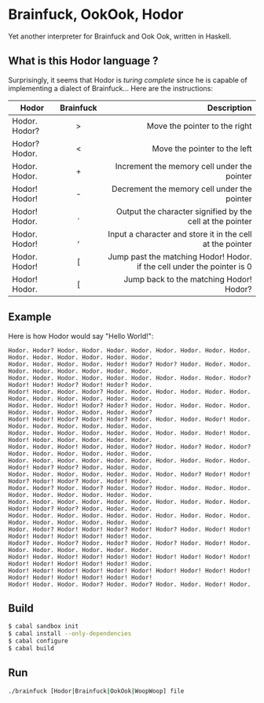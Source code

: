 # Brainfuck, OokOok, Hodor

Yet another interpreter for Brainfuck and Ook Ook, written in Haskell.

## What is this Hodor language ?

Surprisingly, it seems that Hodor is *turing complete* since he is capable of implementing a dialect of Brainfuck...
Here are the instructions:

| Hodor         | Brainfuck | Description                                                             |
| ------------- |:---------:| -----------------------------------------------------------------------:|
| Hodor. Hodor? | >         | Move the pointer to the right                                           |
| Hodor? Hodor. | <         | Move the pointer to the left                                            |
| Hodor. Hodor. | +         | Increment the memory cell under the pointer                             |
| Hodor! Hodor! | -         | Decrement the memory cell under the pointer                             |
| Hodor! Hodor. | .         | Output the character signified by the cell at the pointer               |
| Hodor. Hodor! | ,         | Input a character and store it in the cell at the pointer               |
| Hodor. Hodor! | [         | Jump past the matching Hodor! Hodor. if the cell under the pointer is 0 |
| Hodor! Hodor. | [         | Jump back to the matching Hodor! Hodor?                                 |

## Example

Here is how Hodor would say "Hello World!":
```
Hodor. Hodor? Hodor. Hodor. Hodor. Hodor. Hodor. Hodor. Hodor. Hodor. Hodor. Hodor. Hodor. Hodor. Hodor. Hodor.
Hodor. Hodor. Hodor. Hodor. Hodor! Hodor? Hodor? Hodor. Hodor. Hodor. Hodor. Hodor. Hodor. Hodor. Hodor. Hodor.
Hodor. Hodor. Hodor. Hodor. Hodor. Hodor. Hodor. Hodor. Hodor. Hodor? Hodor! Hodor! Hodor? Hodor! Hodor? Hodor.
Hodor! Hodor. Hodor. Hodor? Hodor. Hodor. Hodor. Hodor. Hodor. Hodor. Hodor. Hodor. Hodor. Hodor. Hodor. Hodor.
Hodor. Hodor. Hodor! Hodor? Hodor? Hodor. Hodor. Hodor. Hodor. Hodor. Hodor. Hodor. Hodor. Hodor. Hodor. Hodor?
Hodor! Hodor! Hodor? Hodor! Hodor? Hodor. Hodor. Hodor. Hodor! Hodor. Hodor. Hodor. Hodor. Hodor. Hodor. Hodor.
Hodor. Hodor. Hodor. Hodor. Hodor. Hodor. Hodor. Hodor. Hodor! Hodor. Hodor! Hodor. Hodor. Hodor. Hodor. Hodor.
Hodor. Hodor. Hodor! Hodor. Hodor. Hodor? Hodor. Hodor? Hodor. Hodor? Hodor. Hodor. Hodor. Hodor. Hodor. Hodor.
Hodor. Hodor. Hodor. Hodor. Hodor. Hodor. Hodor. Hodor. Hodor. Hodor. Hodor! Hodor? Hodor? Hodor. Hodor. Hodor.
Hodor. Hodor. Hodor. Hodor. Hodor. Hodor. Hodor. Hodor? Hodor! Hodor! Hodor? Hodor! Hodor? Hodor. Hodor! Hodor.
Hodor. Hodor? Hodor. Hodor? Hodor. Hodor? Hodor. Hodor. Hodor. Hodor. Hodor. Hodor. Hodor. Hodor. Hodor. Hodor.
Hodor. Hodor. Hodor. Hodor. Hodor. Hodor. Hodor. Hodor. Hodor. Hodor. Hodor! Hodor? Hodor? Hodor. Hodor. Hodor.
Hodor. Hodor. Hodor. Hodor. Hodor. Hodor. Hodor. Hodor. Hodor. Hodor. Hodor. Hodor. Hodor. Hodor. Hodor. Hodor.
Hodor. Hodor? Hodor! Hodor! Hodor? Hodor! Hodor? Hodor. Hodor! Hodor! Hodor! Hodor! Hodor! Hodor! Hodor! Hodor.
Hodor? Hodor. Hodor? Hodor. Hodor? Hodor. Hodor? Hodor. Hodor! Hodor. Hodor. Hodor. Hodor. Hodor. Hodor. Hodor.
Hodor! Hodor. Hodor! Hodor! Hodor! Hodor! Hodor! Hodor! Hodor! Hodor! Hodor! Hodor! Hodor! Hodor! Hodor! Hodor.
Hodor! Hodor! Hodor! Hodor! Hodor! Hodor! Hodor! Hodor! Hodor! Hodor! Hodor! Hodor! Hodor! Hodor! Hodor! Hodor!
Hodor! Hodor. Hodor. Hodor? Hodor. Hodor? Hodor. Hodor. Hodor! Hodor.
```

## Build

```sh
$ cabal sandbox init
$ cabal install --only-dependencies
$ cabal configure
$ cabal build
```

## Run

```sh
./brainfuck [Hodor|Brainfuck|OokOok|WoopWoop] file
```
